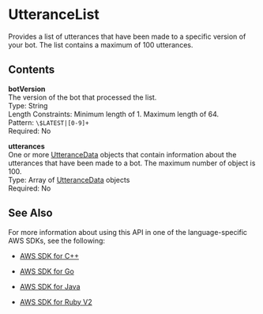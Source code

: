 # UtteranceList<a name="API_UtteranceList"></a>

Provides a list of utterances that have been made to a specific version of your bot\. The list contains a maximum of 100 utterances\.

## Contents<a name="API_UtteranceList_Contents"></a>

 **botVersion**   
The version of the bot that processed the list\.  
Type: String  
Length Constraints: Minimum length of 1\. Maximum length of 64\.  
Pattern: `\$LATEST|[0-9]+`   
Required: No

 **utterances**   
One or more [UtteranceData](API_UtteranceData.md) objects that contain information about the utterances that have been made to a bot\. The maximum number of object is 100\.  
Type: Array of [UtteranceData](API_UtteranceData.md) objects  
Required: No

## See Also<a name="API_UtteranceList_SeeAlso"></a>

For more information about using this API in one of the language\-specific AWS SDKs, see the following:

+  [AWS SDK for C\+\+](http://docs.aws.amazon.com/goto/SdkForCpp/lex-models-2017-04-19/UtteranceList) 

+  [AWS SDK for Go](http://docs.aws.amazon.com/goto/SdkForGoV1/lex-models-2017-04-19/UtteranceList) 

+  [AWS SDK for Java](http://docs.aws.amazon.com/goto/SdkForJava/lex-models-2017-04-19/UtteranceList) 

+  [AWS SDK for Ruby V2](http://docs.aws.amazon.com/goto/SdkForRubyV2/lex-models-2017-04-19/UtteranceList) 